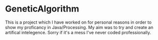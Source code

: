 # GeneticAlgorithm
This is a project which I have worked on for personal reasons in order to show my proficancy in Java/Processing. My aim was to try and create an artifical intelegence. Sorry if it's a mess I've never coded professionally.
